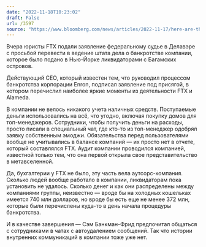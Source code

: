 ```yaml
---
date: "2022-11-18T10:23:02"
draft: False
url: /3597
source: "https://www.bloomberg.com/news/articles/2022-11-17/here-are-the-craziest-parts-from-the-new-ftx-bankruptcy-filing"
---
```


Вчера юристы FTX подали заявление федеральному судье в Делавэре с просьбой перевести в ведение штата дела о банкротстве компании, которое было подано в Нью-Йорке ликвидаторами с Багамских островов. 

Действующий CEO, который известен тем, что руководил процессом банкротства корпорации Enron, подписал заявление под присягой, в котором перечислил наиболее яркие моменты из деятельности FTX и Alameda. 

В компании не велось никакого учета наличных средств. Поступаемые деньги использовались на всё, что угодно, включая покупку домов для топ-менеджеров. Сотрудники, чтобы получить деньги на расходы, просто писали в специальный чат, где кто-то из топ-менеджер одобрял заявку собственным эмоджи. Обязательства перед пользователями вообще не учитывались в балансе компаний — их просто нет в отчете, который составлялся FTX. Аудит компании проводился компанией, известной только тем, что она первой открыла свое представительство в метавселенной. 

Да, бухгалтерии у FTX не было, эту часть вела аутсорс-компания. Сколько людей вообще работало в компании, ликвидаторам пока установить не удалось. Сколько денег и как они распределены между компаниями группы, неизвестно — вроде бы на холодных кошельках имеется 740 млн долларов, но вроде бы есть еще не менее 372 млн, которые были перечислены куда-то в день начала процедуры банкротства.

И в качестве завершения — Сэм Банкман-Фрид предпочитал общаться с сотрудниками в чатах с автоудалением сообщений. Так что истории внутренних коммуникаций в компании тоже уже нет.
